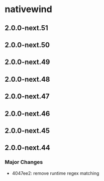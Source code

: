 # nativewind

## 2.0.0-next.51

## 2.0.0-next.50

## 2.0.0-next.49

## 2.0.0-next.48

## 2.0.0-next.47

## 2.0.0-next.46

## 2.0.0-next.45

## 2.0.0-next.44

### Major Changes

- 4047ee2: remove runtime regex matching
